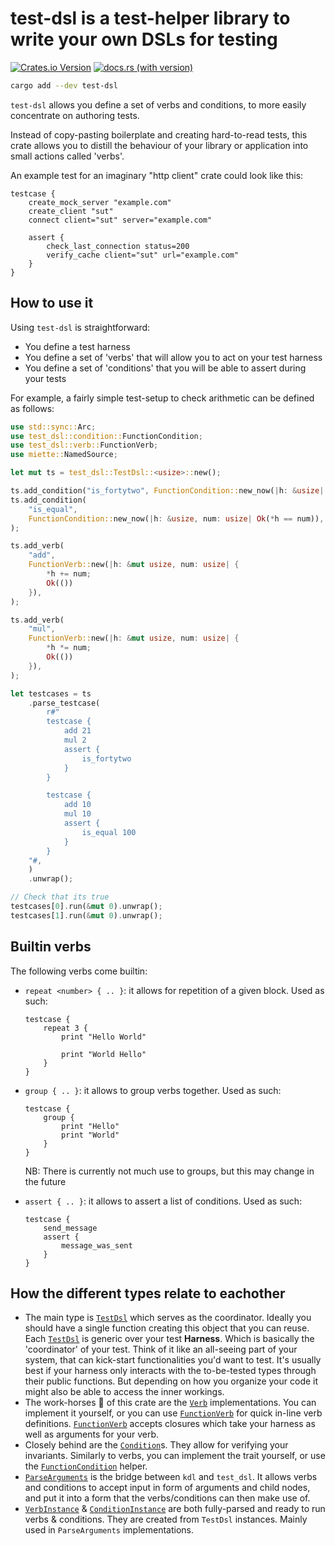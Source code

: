 # test-dsl is a test-helper library to write your own DSLs for testing

[![Crates.io Version](https://img.shields.io/crates/v/test-dsl)](https://crates.io/crates/test-dsl)
[![docs.rs (with version)](https://img.shields.io/docsrs/test-dsl/latest)](https://docs.rs/test-dsl)

```sh
cargo add --dev test-dsl
```

`test-dsl` allows you define a set of verbs and conditions, to more easily
concentrate on authoring tests.

Instead of copy-pasting boilerplate and creating hard-to-read tests, this crate
allows you to distill the behaviour of your library or application into small
actions called 'verbs'.

An example test for an imaginary "http client" crate could look like this:

```kdl
testcase {
    create_mock_server "example.com"
    create_client "sut"
    connect client="sut" server="example.com"

    assert {
        check_last_connection status=200
        verify_cache client="sut" url="example.com"
    }
}
```

## How to use it

Using `test-dsl` is straightforward:

- You define a test harness
- You define a set of 'verbs' that will allow you to act on your test harness
- You define a set of 'conditions' that you will be able to assert during your tests

For example, a fairly simple test-setup to check arithmetic can be defined as follows:

```rust
use std::sync::Arc;
use test_dsl::condition::FunctionCondition;
use test_dsl::verb::FunctionVerb;
use miette::NamedSource;

let mut ts = test_dsl::TestDsl::<usize>::new();

ts.add_condition("is_fortytwo", FunctionCondition::new_now(|h: &usize| Ok(*h == 42)));
ts.add_condition(
    "is_equal",
    FunctionCondition::new_now(|h: &usize, num: usize| Ok(*h == num)),
);

ts.add_verb(
    "add",
    FunctionVerb::new(|h: &mut usize, num: usize| {
        *h += num;
        Ok(())
    }),
);

ts.add_verb(
    "mul",
    FunctionVerb::new(|h: &mut usize, num: usize| {
        *h *= num;
        Ok(())
    }),
);

let testcases = ts
    .parse_testcase(
        r#"
        testcase {
            add 21
            mul 2
            assert {
                is_fortytwo
            }
        }

        testcase {
            add 10
            mul 10
            assert {
                is_equal 100
            }
        }
    "#,
    )
    .unwrap();

// Check that its true
testcases[0].run(&mut 0).unwrap();
testcases[1].run(&mut 0).unwrap();
```

## Builtin verbs

The following verbs come builtin:

- `repeat <number> { .. }`: it allows for repetition of a given block. Used as such:
    ```kdl
    testcase {
        repeat 3 {
            print "Hello World"

            print "World Hello"
        }
    }
    ```

- `group { .. }`: it allows to group verbs together. Used as such:
    ```kdl
    testcase {
        group {
            print "Hello"
            print "World"
        }
    }
    ```
    NB: There is currently not much use to groups, but this may change in the future

- `assert { .. }`: it allows to assert a list of conditions. Used as such:
    ```kdl
    testcase {
        send_message
        assert {
            message_was_sent
        }
    }
    ```
## How the different types relate to eachother

- The main type is [`TestDsl`](crate::TestDsl) which serves as the coordinator.
  Ideally you should have a single function creating this object that you can
  reuse.
  Each [`TestDsl`](crate::TestDsl) is generic over your test **Harness**. Which
  is basically the 'coordinator' of your test. Think of it like an all-seeing
  part of your system, that can kick-start functionalities you'd want to test.
  It's usually best if your harness only interacts with the to-be-tested types
  through their public functions. But depending on how you organize your code
  it might also be able to access the inner workings.
- The work-horses 🐴 of this crate are the [`Verb`](crate::verb::Verb)
  implementations. You can implement it yourself, or you can use
  [`FunctionVerb`](crate::verb::FunctionVerb) for quick in-line verb
  definitions. [`FunctionVerb`](crate::verb::FunctionVerb) accepts closures
  which take your harness as well as arguments for your verb.
- Closely behind are the [`Condition`](crate::condition::Condition)s.
  They allow for verifying your invariants. Similarly to verbs, you can
  implement the trait yourself, or use the
  [`FunctionCondition`](crate::condition::FunctionCondition) helper.
- [`ParseArguments`](crate::argument::ParseArguments) is the bridge between
  `kdl` and `test_dsl`. It allows verbs and conditions to accept input in form
  of arguments and child nodes, and put it into a form that the
  verbs/conditions can then make use of.
- [`VerbInstance`](crate::VerbInstance) &
  [`ConditionInstance`](crate::ConditionInstance) are both fully-parsed and
  ready to run verbs & conditions. They are created from `TestDsl` instances.
  Mainly used in `ParseArguments` implementations.
